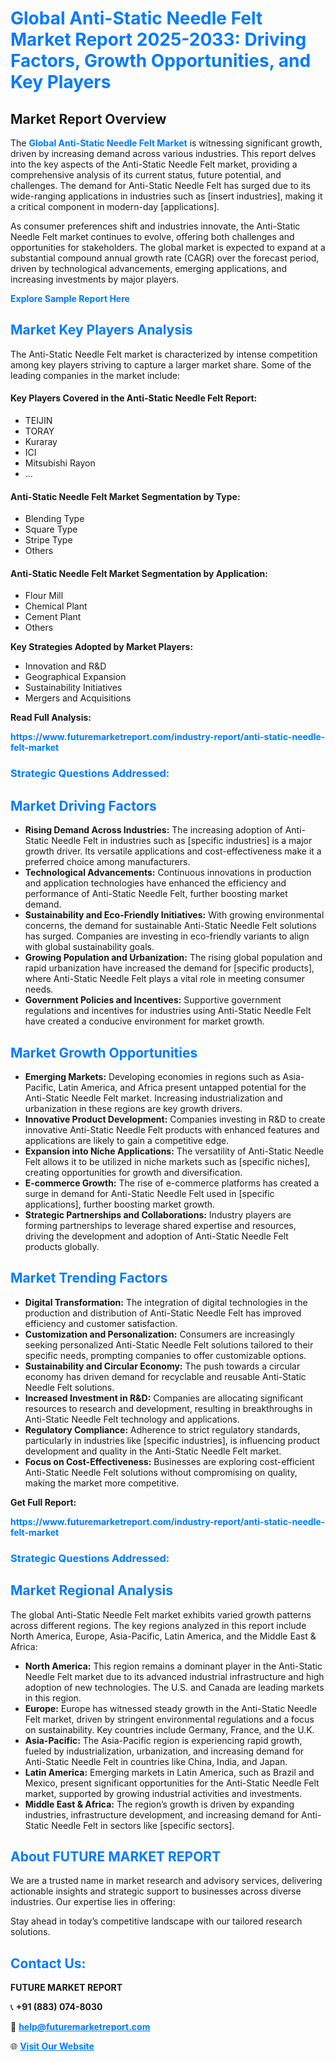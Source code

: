 <h1 style="color: #007BFF;">Global Anti-Static Needle Felt Market Report 2025-2033: Driving Factors, Growth Opportunities, and Key Players</h1>

<section id="overview">
<h2>Market Report Overview</h2>
<p>The <a href="https://www.futuremarketreport.com/industry-report/anti-static-needle-felt-market" style="color: #007BFF; text-decoration: none;"><strong>Global Anti-Static Needle Felt Market</strong></a> is witnessing significant growth, driven by increasing demand across various industries. This report delves into the key aspects of the Anti-Static Needle Felt market, providing a comprehensive analysis of its current status, future potential, and challenges. The demand for Anti-Static Needle Felt has surged due to its wide-ranging applications in industries such as [insert industries], making it a critical component in modern-day [applications].</p>
<p>As consumer preferences shift and industries innovate, the Anti-Static Needle Felt market continues to evolve, offering both challenges and opportunities for stakeholders. The global market is expected to expand at a substantial compound annual growth rate (CAGR) over the forecast period, driven by technological advancements, emerging applications, and increasing investments by major players.</p>
</section>

<section id="overview">
<p><a href="https://www.futuremarketreport.com/request-sample/reportId=110729" style="color: #007BFF; text-decoration: none;"><strong>Explore Sample Report Here</strong></a></p>
</section>

<section id="key-players">
<h2 style="color: #007BFF;">Market Key Players Analysis</h2>
<p>The Anti-Static Needle Felt market is characterized by intense competition among key players striving to capture a larger market share. Some of the leading companies in the market include:</p>
<h4>Key Players Covered in the Anti-Static Needle Felt Report:</h4>
<ul><li>TEIJIN</li><li>TORAY</li><li>Kuraray</li><li>ICI</li><li>Mitsubishi Rayon</li><li>...</li></ul>
<h4>Anti-Static Needle Felt Market Segmentation by Type:</h4>
<ul><li>Blending Type</li><li>Square Type</li><li>Stripe Type</li><li>Others</li></ul>

<h4>Anti-Static Needle Felt Market Segmentation by Application:</h4>
<ul><li>Flour Mill</li><li>Chemical Plant</li><li>Cement Plant</li><li>Others</li></ul>
<p><strong>Key Strategies Adopted by Market Players:</strong></p>
<ul>
<li>Innovation and R&D</li>
<li>Geographical Expansion</li>
<li>Sustainability Initiatives</li>
<li>Mergers and Acquisitions</li>
</ul>
</section>

<section>
<p><strong>Read Full Analysis: </strong></p><a href="https://www.futuremarketreport.com/industry-report/anti-static-needle-felt-market" style="color: #007BFF; text-decoration: none;"><strong>https://www.futuremarketreport.com/industry-report/anti-static-needle-felt-market</strong></a>
<h3 style="color: #007BFF;">Strategic Questions Addressed:</h3>
</section>

<section id="driving-factors">
<h2 style="color: #007BFF;">Market Driving Factors</h2>
<ul>
<li><strong>Rising Demand Across Industries:</strong> The increasing adoption of Anti-Static Needle Felt in industries such as [specific industries] is a major growth driver. Its versatile applications and cost-effectiveness make it a preferred choice among manufacturers.</li>
<li><strong>Technological Advancements:</strong> Continuous innovations in production and application technologies have enhanced the efficiency and performance of Anti-Static Needle Felt, further boosting market demand.</li>
<li><strong>Sustainability and Eco-Friendly Initiatives:</strong> With growing environmental concerns, the demand for sustainable Anti-Static Needle Felt solutions has surged. Companies are investing in eco-friendly variants to align with global sustainability goals.</li>
<li><strong>Growing Population and Urbanization:</strong> The rising global population and rapid urbanization have increased the demand for [specific products], where Anti-Static Needle Felt plays a vital role in meeting consumer needs.</li>
<li><strong>Government Policies and Incentives:</strong> Supportive government regulations and incentives for industries using Anti-Static Needle Felt have created a conducive environment for market growth.</li>
</ul>
</section>

<section id="growth-opportunities">
<h2 style="color: #007BFF;">Market Growth Opportunities</h2>
<ul>
<li><strong>Emerging Markets:</strong> Developing economies in regions such as Asia-Pacific, Latin America, and Africa present untapped potential for the Anti-Static Needle Felt market. Increasing industrialization and urbanization in these regions are key growth drivers.</li>
<li><strong>Innovative Product Development:</strong> Companies investing in R&D to create innovative Anti-Static Needle Felt products with enhanced features and applications are likely to gain a competitive edge.</li>
<li><strong>Expansion into Niche Applications:</strong> The versatility of Anti-Static Needle Felt allows it to be utilized in niche markets such as [specific niches], creating opportunities for growth and diversification.</li>
<li><strong>E-commerce Growth:</strong> The rise of e-commerce platforms has created a surge in demand for Anti-Static Needle Felt used in [specific applications], further boosting market growth.</li>
<li><strong>Strategic Partnerships and Collaborations:</strong> Industry players are forming partnerships to leverage shared expertise and resources, driving the development and adoption of Anti-Static Needle Felt products globally.</li>
</ul>
</section>

<section id="trending-factors">
<h2 style="color: #007BFF;">Market Trending Factors</h2>
<ul>
<li><strong>Digital Transformation:</strong> The integration of digital technologies in the production and distribution of Anti-Static Needle Felt has improved efficiency and customer satisfaction.</li>
<li><strong>Customization and Personalization:</strong> Consumers are increasingly seeking personalized Anti-Static Needle Felt solutions tailored to their specific needs, prompting companies to offer customizable options.</li>
<li><strong>Sustainability and Circular Economy:</strong> The push towards a circular economy has driven demand for recyclable and reusable Anti-Static Needle Felt solutions.</li>
<li><strong>Increased Investment in R&D:</strong> Companies are allocating significant resources to research and development, resulting in breakthroughs in Anti-Static Needle Felt technology and applications.</li>
<li><strong>Regulatory Compliance:</strong> Adherence to strict regulatory standards, particularly in industries like [specific industries], is influencing product development and quality in the Anti-Static Needle Felt market.</li>
<li><strong>Focus on Cost-Effectiveness:</strong> Businesses are exploring cost-efficient Anti-Static Needle Felt solutions without compromising on quality, making the market more competitive.</li>
</ul>
</section>

<section>
<p><strong>Get Full Report: </strong></p><a href="https://www.futuremarketreport.com/industry-report/anti-static-needle-felt-market" style="color: #007BFF; text-decoration: none;"><strong>https://www.futuremarketreport.com/industry-report/anti-static-needle-felt-market</strong></a>
<h3 style="color: #007BFF;">Strategic Questions Addressed:</h3>
</section>


<section id="regional-analysis">
<h2 style="color: #007BFF;">Market Regional Analysis</h2>
<p>The global Anti-Static Needle Felt market exhibits varied growth patterns across different regions. The key regions analyzed in this report include North America, Europe, Asia-Pacific, Latin America, and the Middle East & Africa:</p>
<ul>
<li><strong>North America:</strong> This region remains a dominant player in the Anti-Static Needle Felt market due to its advanced industrial infrastructure and high adoption of new technologies. The U.S. and Canada are leading markets in this region.</li>
<li><strong>Europe:</strong> Europe has witnessed steady growth in the Anti-Static Needle Felt market, driven by stringent environmental regulations and a focus on sustainability. Key countries include Germany, France, and the U.K.</li>
<li><strong>Asia-Pacific:</strong> The Asia-Pacific region is experiencing rapid growth, fueled by industrialization, urbanization, and increasing demand for Anti-Static Needle Felt in countries like China, India, and Japan.</li>
<li><strong>Latin America:</strong> Emerging markets in Latin America, such as Brazil and Mexico, present significant opportunities for the Anti-Static Needle Felt market, supported by growing industrial activities and investments.</li>
<li><strong>Middle East & Africa:</strong> The region’s growth is driven by expanding industries, infrastructure development, and increasing demand for Anti-Static Needle Felt in sectors like [specific sectors].</li>
</ul>
</section>

<footer>
<h2 style="color: #007BFF;">About FUTURE MARKET REPORT</h2>
<p>We are a trusted name in market research and advisory services, delivering actionable insights and strategic support to businesses across diverse industries. Our expertise lies in offering:</p>

<p>Stay ahead in today’s competitive landscape with our tailored research solutions.</p>

<h2 style="color: #007BFF;">Contact Us:</h2>
<p><strong>FUTURE MARKET REPORT</strong></p>
<p>📞 <strong>+91 (883) 074-8030</strong></p>
<p>📧 <strong><a href="mailto:help@futuremarketreport.com" style="color: #007BFF;">help@futuremarketreport.com</a></strong></p>
<p>🌐 <strong><a href="https://www.futuremarketreport.com/" style="color: #007BFF;">Visit Our Website</a></strong></p>
</footer>